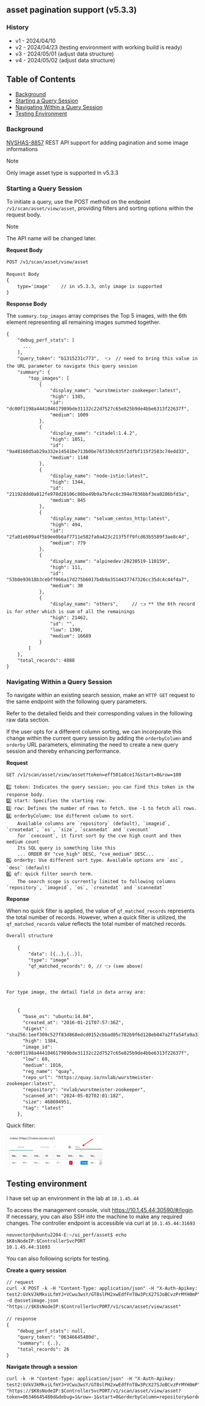 ## asset pagination support (v5.3.3)

### History

- v1 - 2024/04/10
- v2 - 2024/04/23 (testing environment with working build is ready)
- v3 - 2024/05/01 (adjust data structure)
- v4 - 2024/05/02 (adjust data structure)

## Table of Contents

- [Background](#background)
- [Starting a Query Session](#starting-a-query-session)
- [Navigating Within a Query Session](#navigating-within-a-query-session)
- [Testing Environment](#testing-environment)

### Background

[NVSHAS-8857](https://jira.suse.com/browse/NVSHAS-8857?filter=-1)
REST API support for adding pagination and some image informations

> [!NOTE]
> Only image asset type is supported in v5.3.3

### Starting a Query Session

To initiate a query, use the POST method on the endpoint `/v1/scan/asset/view/asset`, providing filters and sorting options within the request body.

> [!NOTE]
> The API name will be changed later.

**Request Body**

```
POST /v1/scan/asset/view/asset

Request Body
{
    type='image'    // in v5.3.3, only image is supported
}
```

**Response Body**

The `summary.top_images` array comprises the Top 5 images, with the 6th element representing all remaining images summed together.

```
{
    "debug_perf_stats": [
      ...
    ],
    "query_token": "b1315231c773",  👈  // need to bring this value in the URL parameter to navigate this query session
    "summary": {
        "top_images": [
            {
                "display_name": "wurstmeister-zookeeper:latest",
                "high": 1385,
                "id": "dc00f1198a444104617989bde31132c22d7527c65e825b9de4bbe6313f22637f",
                "medium": 1009
            },
            {
                "display_name": "citadel:1.4.2",
                "high": 1051,
                "id": "9a48168d5ab29a332e14541be713b0be76f330c035f2dfbf115f2583c74edd33",
                "medium": 1148
            },
            {
                "display_name": "node-istio:latest",
                "high": 1344,
                "id": "21192ddd0a012fe978d28106c80be49b9a7bfec6c394e7036bbf3ea0286bfd3a",
                "medium": 845
            },
            {
                "display_name": "selvam_centos_http:latest",
                "high": 494,
                "id": "2fa01e609a4f5b9ee0b6af7711e582fa0a423c213f5ff9fcd63b5589f3ae8c4d",
                "medium": 779
            },
            {
                "display_name": "alpinedev:20230519-110159",
                "high": 111,
                "id": "53b0e93618b3cebff066a17d275b6017b4b9a3514437747326cc35dc4c44f4a7",
                "medium": 30
            },
            {
                "display_name": "others",     // 👈 ** the 6th record is for other which is sum of all the remainings
                "high": 21462,
                "id": "",
                "low": 1390,
                "medium": 16689
            }
        ]
    },
    "total_records": 4888
}
```

### Navigating Within a Query Session

To navigate within an existing search session, make an `HTTP GET` request to the same endpoint with the following query parameters.

Refer to the detailed fields and their corresponding values in the following raw data section.

If the user opts for a different column sorting, we can incorporate this change within the current query session by adding the `orderbyColumn` and `orderby` URL parameters, eliminating the need to create a new query session and thereby enhancing performance.

**Request**

```
GET /v1/scan/asset/view/asset?token=eff501a8ce17&start=0&row=100

1️⃣ token: Indicates the query session; you can find this token in the response body.
2️⃣ start: Specifies the starting row.
3️⃣ row: Defines the number of rows to fetch. Use -1 to fetch all rows.
4️⃣ orderbyColumn: Use different column to sort.
    Available columns are `repository` (default), `imageid`, `createdat`, `os`, `size`, `scannedat` and `cvecount`
    for `cvecount`, it first sort by the cve high count and then medium count
    Its SQL query is something like this
    ... ORDER BY "cve_high" DESC, "cve_medium" DESC...
5️⃣ orderby: Use different sort type. Available options are `asc`, `desc` (default)
6️⃣ qf: quick filter search term.
    The search scope is currently limited to following columns `repository`, `imageid`, `os`, `createdat` and `scannedat`
```

**Reponse**

When no quick filter is applied, the value of `qf_matched_records` represents the total number of records.
However, when a quick filter is utilized, the `qf_matched_records` value reflects the total number of matched records.

```
Overall structure

    {
        "data": [{..},{..}],
        "type": "image"
        "qf_matched_records": 0, // 👈 (see above)
    }


For type image, the detail field in data array are:


    {
      "base_os": "ubuntu:14.04",
      "created_at": "2016-01-21T07:57:36Z",
      "digest": "sha256:1eef309c527f83d868edcd0152cbbad05c782b9f6d120eb047a2ffa54fa9a33f",
      "high": 1384,
      "image_id": "dc00f1198a444104617989bde31132c22d7527c65e825b9de4bbe6313f22637f",
      "low": 69,
      "medium": 1016,
      "reg_name": "quay",
      "repo_url": "https://quay.io/nvlab/wurstmeister-zookeeper:latest",
      "repository": "nvlab/wurstmeister-zookeeper",
      "scanned_at": "2024-05-02T02:01:18Z",
      "size": 468694951,
      "tag": "latest"
    },
```

Quick filter:

<p align="left">
<img src="./materials/asset-pagination-1.png" width="50%">
</p>

## Testing environment

I have set up an environment in the lab at `10.1.45.44`

To access the management console, visit https://10.1.45.44:30590/#/login.
If necessary, you can also SSH into the machine to make any required changes.
The controller endpoint is accessible via curl at `10.1.45.44:31693`

```
neuvector@ubuntu2204-E:~/ui_perf/asset$ echo $K8sNodeIP:$ControllerSvcPORT
10.1.45.44:31693
```

You can also following scripts for testing.

**Create a query session**

```
// request
curl -X POST -k -H "Content-Type: application/json" -H "X-Auth-Apikey: test2:GVkVJkMkviLfmYJ+VCwu3wsY/GT8slPH2xwEdfFnT8w3PcX27SJoBCvzPrMYH0mP" -d @assetimage.json "https://$K8sNodeIP:$ControllerSvcPORT/v1/scan/asset/view/asset"

// response
{
    "debug_perf_stats": null,
    "query_token": "06346645480d",
    "summary": {..},
    "total_records": 26
}
```

**Navigate through a session**

```
curl -k -H "Content-Type: application/json" -H "X-Auth-Apikey: test2:GVkVJkMkviLfmYJ+VCwu3wsY/GT8slPH2xwEdfFnT8w3PcX27SJoBCvzPrMYH0mP" "https://$K8sNodeIP:$ControllerSvcPORT/v1/scan/asset/view/asset?token=06346645480d&debug=1&row=-1&start=0&orderbyColumn=repository&orderby=desc&qf=alpine"
```
